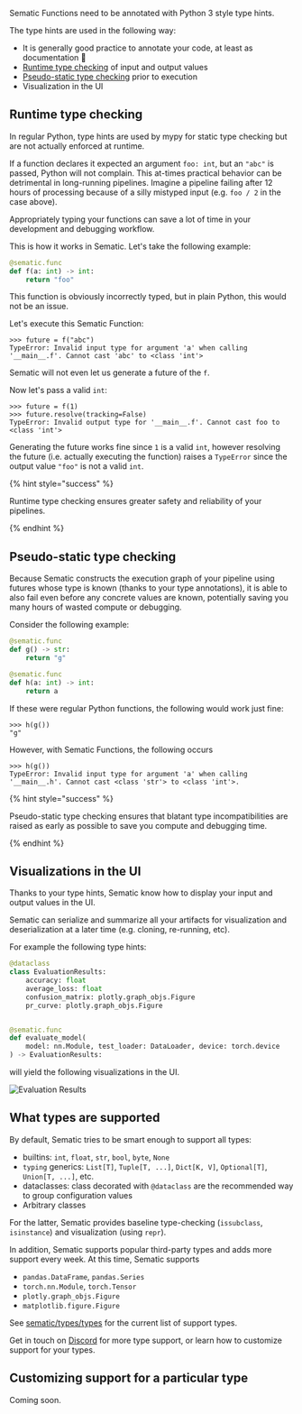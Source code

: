 Sematic Functions need to be annotated with Python 3 style type hints.

The type hints are used in the following way:

* It is generally good practice to annotate your code, at least as documentation 🙂
* [Runtime type checking](#runtime-type-checking) of input and output values
* [Pseudo-static type checking](#pseudo-static-type-checking) prior to execution
*  Visualization in the UI

## Runtime type checking

In regular Python, type hints are used by mypy for static type checking but are
not actually enforced at runtime.

If a function declares it expected an argument `foo: int`, but an `"abc"` is
passed, Python will not complain. This at-times practical behavior can be
detrimental in long-running pipelines. Imagine a pipeline failing after 12 hours
of processing because of a silly mistyped input (e.g. `foo / 2` in the case above).

Appropriately typing your functions can save a lot of time in your development
and debugging workflow.

This is how it works in Sematic. Let's take the following example:

```python
@sematic.func
def f(a: int) -> int:
    return "foo"
```

This function is obviously incorrectly typed, but in plain Python, this would
not be an issue.

Let's execute this Sematic Function:

```
>>> future = f("abc")
TypeError: Invalid input type for argument 'a' when calling '__main__.f'. Cannot cast 'abc' to <class 'int'>
```

Sematic will not even let us generate a future of the `f`.

Now let's pass a valid `int`:

```
>>> future = f(1)
>>> future.resolve(tracking=False)
TypeError: Invalid output type for '__main__.f'. Cannot cast foo to <class 'int'>
```
Generating the future works fine since `1` is a valid `int`, however resolving
the future (i.e. actually executing the function) raises a `TypeError` since the
output value `"foo"` is not a valid `int`.

{% hint style="success" %}

Runtime type checking ensures greater safety and reliability of your pipelines.

{% endhint %}

## Pseudo-static type checking

Because Sematic constructs the execution graph of your pipeline using futures
whose type is known (thanks to your type annotations), it is able to also fail
even before any concrete values are known, potentially saving you many hours of
wasted compute or debugging.

Consider the following example:

```python
@sematic.func
def g() -> str:
    return "g"

@sematic.func
def h(a: int) -> int:
    return a
```

If these were regular Python functions, the following would work just fine:

```
>>> h(g())
"g"
```

However, with Sematic Functions, the following occurs

```
>>> h(g())
TypeError: Invalid input type for argument 'a' when calling '__main__.h'. Cannot cast <class 'str'> to <class 'int'>.
```

{% hint style="success" %}

Pseudo-static type checking ensures that blatant type incompatibilities are
raised as early as possible to save you compute and debugging time.

{% endhint %}


## Visualizations in the UI

Thanks to your type hints, Sematic know how to display your input and output
values in the UI.

Sematic can serialize and summarize all your artifacts for visualization and
deserialization at a later time (e.g. cloning, re-running, etc).

For example the following type hints:

```python
@dataclass
class EvaluationResults:
    accuracy: float
    average_loss: float
    confusion_matrix: plotly.graph_objs.Figure
    pr_curve: plotly.graph_objs.Figure


@sematic.func
def evaluate_model(
    model: nn.Module, test_loader: DataLoader, device: torch.device
) -> EvaluationResults:
```

will yield the following visualizations in the UI.

![Evaluation Results](./images/EvaluationResults.png)

## What types are supported

By default, Sematic tries to be smart enough to support all types:

* builtins: `int`, `float`, `str`, `bool`, `byte`, `None`
* `typing` generics: `List[T]`, `Tuple[T, ...]`, `Dict[K, V]`, `Optional[T]`,
  `Union[T, ...]`, etc.
* dataclasses: class decorated with `@dataclass` are the recommended way to
  group configuration values
* Arbitrary classes

For the latter, Sematic provides baseline type-checking (`issubclass`,
`isinstance`) and visualization (using `repr`).

In addition, Sematic supports popular third-party types and adds more support
every week. At this time, Sematic supports

* `pandas.DataFrame`, `pandas.Series`
* `torch.nn.Module`, `torch.Tensor`
* `plotly.graph_objs.Figure`
* `matplotlib.figure.Figure`

See
[sematic/types/types](https://github.com/sematic-ai/sematic/tree/main/sematic/types/types)
for the current list of support types.

Get in touch on [Discord](https://discord.gg/4KZJ6kYVax) for more type support, or
learn how to customize support for your types.

## Customizing support for a particular type

Coming soon.